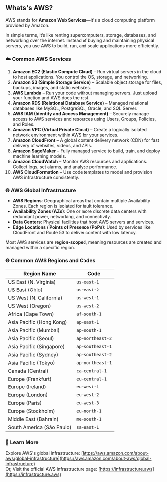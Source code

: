 ## Whats's AWS?
AWS stands for **Amazon Web Services**—it's a cloud computing platform provided by Amazon.

In simple terms, it’s like renting supercomputers, storage, databases, and networking over the internet. Instead of buying and maintaining physical servers, you use AWS to build, run, and scale applications more efficiently.

### ☁️ Common AWS Services
1. **Amazon EC2 (Elastic Compute Cloud)** – Run virtual servers in the cloud to host applications. You control the OS, storage, and networking.
2. **Amazon S3 (Simple Storage Service)** – Scalable object storage for files, backups, images, and static websites.
3. **AWS Lambda** – Run your code without managing servers. Just upload your function and AWS does the rest.
4. **Amazon RDS (Relational Database Service)** – Managed relational databases like MySQL, PostgreSQL, Oracle, and SQL Server.
5. **AWS IAM (Identity and Access Management)** – Securely manage access to AWS services and resources using Users, Groups, Policies, and Roles.
6. **Amazon VPC (Virtual Private Cloud)** – Create a logically isolated network environment within AWS for your services.
7. **Amazon CloudFront** – A global content delivery network (CDN) for fast delivery of websites, videos, and APIs.
8. **Amazon SageMaker** – Fully managed service to build, train, and deploy machine learning models.
9. **Amazon CloudWatch** – Monitor AWS resources and applications. Collect logs, set alarms, and analyze performance.
10. **AWS CloudFormation** – Use code templates to model and provision AWS infrastructure consistently.

### 🌐 AWS Global Infrastructure
- **AWS Regions**: Geographical areas that contain multiple Availability Zones. Each region is isolated for fault tolerance.
- **Availability Zones (AZs)**: One or more discrete data centers with redundant power, networking, and connectivity.
- **Data Centers**: Physical facilities that host AWS servers and services.
- **Edge Locations / Points of Presence (PoPs)**: Used by services like CloudFront and Route 53 to deliver content with low latency.

Most AWS services are **region-scoped**, meaning resources are created and managed within a specific region.

### 🌐 Common AWS Regions and Codes

| Region Name                  | Code             |
|-----------------------------|------------------|
| US East (N. Virginia)       | `us-east-1`      |
| US East (Ohio)              | `us-east-2`      |
| US West (N. California)     | `us-west-1`      |
| US West (Oregon)            | `us-west-2`      |
| Africa (Cape Town)          | `af-south-1`     |
| Asia Pacific (Hong Kong)    | `ap-east-1`      |
| Asia Pacific (Mumbai)       | `ap-south-1`     |
| Asia Pacific (Seoul)        | `ap-northeast-2` |
| Asia Pacific (Singapore)    | `ap-southeast-1` |
| Asia Pacific (Sydney)       | `ap-southeast-2` |
| Asia Pacific (Tokyo)        | `ap-northeast-1` |
| Canada (Central)            | `ca-central-1`   |
| Europe (Frankfurt)          | `eu-central-1`   |
| Europe (Ireland)            | `eu-west-1`      |
| Europe (London)             | `eu-west-2`      |
| Europe (Paris)              | `eu-west-3`      |
| Europe (Stockholm)          | `eu-north-1`     |
| Middle East (Bahrain)       | `me-south-1`     |
| South America (São Paulo)   | `sa-east-1`      |

### 🔗 Learn More
Explore AWS's global infrastructure: [https://aws.amazon.com/about-aws/global-infrastructure](https://aws.amazon.com/about-aws/global-infrastructure) <br>
Or, Visit the official AWS infrastructure page: [https://infrastructure.aws](https://infrastructure.aws)





